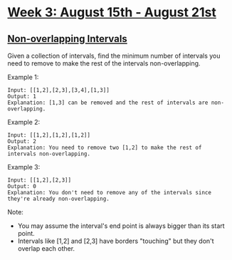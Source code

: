 # [Week 3: August 15th - August 21st](https://leetcode.com/explore/challenge/card/august-leetcoding-challenge/551/week-3-august-15th-august-21st/)

## [Non-overlapping Intervals](https://leetcode.com/problems/non-overlapping-intervals/)

Given a collection of intervals, find the minimum number of intervals you need to remove to make the rest of the intervals non-overlapping.

Example 1:
```
Input: [[1,2],[2,3],[3,4],[1,3]]
Output: 1
Explanation: [1,3] can be removed and the rest of intervals are non-overlapping.
```
Example 2:
```
Input: [[1,2],[1,2],[1,2]]
Output: 2
Explanation: You need to remove two [1,2] to make the rest of intervals non-overlapping.
```
Example 3:
```
Input: [[1,2],[2,3]]
Output: 0
Explanation: You don't need to remove any of the intervals since they're already non-overlapping.
```

Note:
- You may assume the interval's end point is always bigger than its start point.
- Intervals like [1,2] and [2,3] have borders "touching" but they don't overlap each other.


